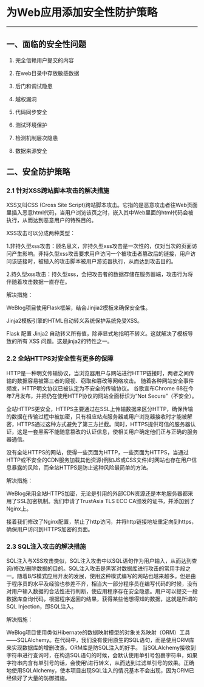 # 为Web应用添加安全性防护策略
----------------------
## 一、面临的安全性问题

1. 完全信赖用户提交的内容

2. 在web目录中存放敏感数据

3. 后门和调试隐患

4. 越权漏洞

5. 代码同步安全

6. 测试环境保护

7. 检测机制层次隐患

8. 数据来源安全


## 二、安全防护策略

  ### 2.1  针对XSS跨站脚本攻击的解决措施

  XSS又叫CSS  (Cross Site Script)跨站脚本攻击。它指的是恶意攻击者往Web页面里插入恶意html代码，当用户浏览该页之时，嵌入其中Web里面的html代码会被执行，从而达到恶意用户的特殊目的。

  XSS攻击可以分成两种类型：

  1.非持久型xss攻击：顾名思义，非持久型xss攻击是一次性的，仅对当次的页面访问产生影响。非持久型xss攻击要求用户访问一个被攻击者篡改后的链接，用户访问该链接时，被植入的攻击脚本被用户游览器执行，从而达到攻击目的。

  2.持久型xss攻击：持久型xss，会把攻击者的数据存储在服务器端，攻击行为将伴随着攻击数据一直存在。

  解决措施：

  WeBlog项目使用Flask框架，结合Jinjia2模板来确保安全性。

  Jinja2模板引擎的HTML自动转义系统保护系统免受XSS。

  Flask 配置 Jinja2 自动转义所有值，除非显式地指明不转义。这就解决了模板导致的所有 XSS 问题。这是jinja2的特性之一。

  ### 2.2  全站HTTPS对安全性有更多的保障

  HTTP是一种明文传输协议，当浏览器用户与网站进行HTTP链接时，两者之间传输的数据容易被第三者的窥视、窃取和篡改等网络攻击。 随着各种网站安全事件频发，HTTP明文协议已被认定为不安全的传输协议。 谷歌宣布Chrome 68在今年7月发布，并把仍在使用HTTP协议的网站全面标识为“Not Secure”（不安全）。 

  全站HTTPS更安全，HTTPS主要通过在SSL上传输数据来区分HTTP，确保传输的数据在传输过程中被加密，只有相应站点服务器或用户浏览器接收时才能被解密，HTTPS通过这种方式避免了第三方拦截。同时，HTTPS提供可信的服务器认证，这是一套黑客不能随意篡改的认证信息，使相关用户确定他们正与正确的服务器通信。

  没有全站HTTPS的网站，使得一些页面为HTTP，一些页面为HTTPS，当通过HTTP或不安全的CDN服务加载其他资源(例如JS或CSS文件)时网站也存在用户信息暴露的风险，而全站HTTPS是防止这种风险最简单的方法。

  解决措施：

  WeBlog采用全站HTTPS加密，无论是引用的外部CDN资源还是本地服务器都采用了SSL加密机制。我们申请了TrustAsia TLS ECC CA颁发的证书，并添加到了Nginx上。

  接着我们修改了Nginx配置，禁止了http访问，并将http链接地址重定向到https，确保用户访问到HTTPS加密的页面。

  ### 2.3  SQL注入攻击的解决措施

  SQL注入与XSS攻击类似，SQL注入攻击中以SQL语句作为用户输入，从而达到查询/修改/删除数据的目的。SQL注入攻击是黑客对数据库进行攻击的常用手段之一。随着B/S模式应用开发的发展，使用这种模式编写的网站也越来越多。但是由于程序员的水平及经验也参差不齐，相当大一部分程序员在编写代码的时候，没有对用户输入数据的合法性进行判断，使应用程序存在安全隐患。用户可以提交一段数据库查询代码，根据程序返回的结果，获得某些他想得知的数据，这就是所谓的SQL Injection，即SQL注入。

解决措施：

  WeBlog项目使用类似Hibernate的数据映射模型的对象关系映射（ORM）工具——SQLAlchemy。在代码中，我们没有使用原生的SQL语句，而是使用ORM库来实现数据库的增删改查。ORM库是防SQL注入的好手。 当SQLAlchemy接收到字符串进行查询时，在构造SQL语句的时候，会默认使用单引号包裹字符串，如果字符串内含有单引号的话，会使用\进行转义，从而达到过滤单引号的效果。正确地使用SQLAlchemy，使本项目出现SQL注入的情况基本不会出现，因为ORM已经做好了大量的防御措施。